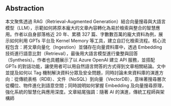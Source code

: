 ## Abstraction
本文聚焦透過 RAG（Retrieval-Augmented Generation）結合向量搜尋與大語言模型（LLM），示範如何將原本龐大的文章內容轉化為易於檢索與整合的智慧應用。作者以自身部落格近 20 年、累積 327 篇、字數數百萬的龐大資料為例，展示如何利用 GPTs 平台及 Kernel Memory 等工具，建立自訂化檢索流程。核心流程包含：將文章向量化（Ingestion）並儲存在向量資料庫中，透過 Embedding 技術進行語意比對（Retrieval），最後用大語言模型進行彙整與回答（Synthesis）。作者也具體展示了以 Azure OpenAI 建立 API 服務，並搭配 GPTs 的對話功能，讓使用者可以用自然語言問答的方式得到文章相關結論。文中並提及如何以 Tag 機制解決資料分眾及安全問題，同時討論未來資料庫的演進方向：從傳統表格（RDB）、文件（NoSQL）到向量（VectorDB），意味著搜尋層次從欄位、物件進化到語意空間；同時說明如何掌握 Embedding 及向量搜尋原理，強化系統的智慧化與應用深度。文章結尾強調：隨著 AI 的演進，傳統工程師與架構師